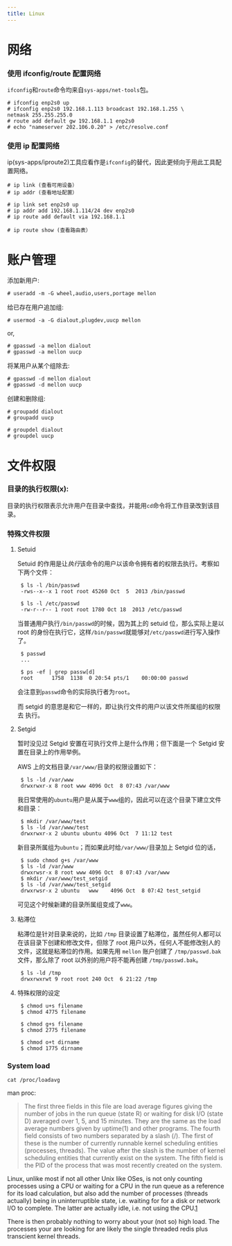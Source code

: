 ```yaml
---
title: Linux
---
```



网络
====

### 使用 ifconfig/route 配置网络

`ifconfig`和`route`命令均来自`sys-apps/net-tools`包。

	# ifconfig enp2s0 up
	# ifconfig enp2s0 192.168.1.113 broadcast 192.168.1.255 \
	netmask 255.255.255.0
	# route add default gw 192.168.1.1 enp2s0
	# echo "nameserver 202.106.0.20" > /etc/resolve.conf

### 使用 ip 配置网络

ip(sys-apps/iproute2)工具应看作是`ifconfig`的替代，因此更倾向于用此工具配置网络。

	# ip link (查看可用设备）
	# ip addr (查看地址配置）
	
	# ip link set enp2s0 up
	# ip addr add 192.168.1.114/24 dev enp2s0
	# ip route add default via 192.168.1.1

	# ip route show (查看路由表）



账户管理
========

添加新用户:

	# useradd -m -G wheel,audio,users,portage mellon

给已存在用户追加组:

	# usermod -a -G dialout,plugdev,uucp mellon

or,

	# gpasswd -a mellon dialout
	# gpasswd -a mellon uucp

将某用户从某个组除去:

	# gpasswd -d mellon dialout
	# gpasswd -d mellon uucp

创建和删除组:

	# groupadd dialout
	# groupadd uucp

	# groupdel dialout
	# groupdel uucp



文件权限
========

### 目录的执行权限(x):

目录的执行权限表示允许用户在目录中查找，并能用`cd`命令将工作目录改到该目录。

### 特殊文件权限

1. Setuid 

	Setuid 的作用是让*执行*该命令的用户以该命令拥有者的权限去执行。考察如	   下两个文件：

		$ ls -l /bin/passwd
		-rws--x--x 1 root root 45260 Oct  5  2013 /bin/passwd

		$ ls -l /etc/passwd
		-rw-r--r-- 1 root root 1780 Oct 18  2013 /etc/passwd

	当普通用户执行`/bin/passwd`的时候，因为其上的 setuid 位，那么实际上是以    root 的身份在执行它，这样`/bin/passwd`就能够对`/etc/passwd`进行写入操作    了。

		$ passwd
		...

		$ ps -ef | grep passw[d]
		root      1758  1138  0 20:54 pts/1    00:00:00 passwd

	会注意到`passwd`命令的实际执行者为`root`。

	而 setgid 的意思是和它一样的，即让执行文件的用户以该文件所属组的权限去     执行。


2. Setgid

	暂时没见过 Setgid 安置在可执行文件上是什么作用；但下面是一个 Setgid 安     置在目录上的作用举例。

	AWS 上的文档目录`/var/www/`目录的权限设置如下：

		$ ls -ld /var/www
		drwxrwxr-x 8 root www 4096 Oct  8 07:43 /var/www

	我日常使用的`ubuntu`用户是从属于`www`组的，因此可以在这个目录下建立文件    和目录：

		$ mkdir /var/www/test
		$ ls -ld /var/www/test
		drwxrwxr-x 2 ubuntu ubuntu 4096 Oct  7 11:12 test

	新目录所属组为`ubuntu`；而如果此时给`/var/www/`目录加上 Setgid 位的话，

		$ sudo chmod g+s /var/www
		$ ls -ld /var/www
		drwxrwsr-x 8 root www 4096 Oct  8 07:43 /var/www
		$ mkdir /var/www/test_setgid
		$ ls -ld /var/www/test_setgid
		drwxrwsr-x 2 ubuntu   www    4096 Oct  8 07:42 test_setgid

	可见这个时候新建的目录所属组变成了`www`。


3. 粘滞位

	粘滞位是针对目录来说的，比如 `/tmp` 目录设置了粘滞位，虽然任何人都可以在该目录下创建和修改文件，但除了 root 用户以外，任何人不能修改别人的文件，这就是粘滞位的作用。如果先用 `mellon` 账户创建了 `/tmp/passwd.bak` 文件，那么除了 root 以外别的用户将不能再创建 `/tmp/passwd.bak`。

		$ ls -ld /tmp
		drwxrwxrwt 9 root root 240 Oct  6 21:22 /tmp

4. 特殊权限的设定 

		$ chmod u+s filename
		$ chmod 4775 filename

		$ chmod g+s filename
		$ chmod 2775 filename

		$ chmod o+t dirname
		$ chmod 1775 dirname

### System load

    cat /proc/loadavg

man proc:

> The first three fields in this file are load average figures giving the number of jobs in the run queue (state R) or waiting for disk I/O (state D) averaged over 1, 5, and 15 minutes. They are the same as the
> load average numbers given by uptime(1) and other programs. The fourth field consists of two numbers separated by a slash (/). The first of these is the number of currently runnable kernel scheduling entities
> (processes, threads). The value after the slash is the number of kernel scheduling entities that currently exist on the system. The fifth field is the PID of the process that was most recently created on the
> system.

Linux, unlike most if not all other Unix like OSes, is not only counting processes using a CPU or waiting for a CPU in the run queue as a reference for its load calculation, but also add the number of processes (threads actually) being in uninterruptible state, i.e. waiting for for a disk or network I/O to complete. The latter are actually idle, i.e. not using the CPU.[1]

There is then probably nothing to worry about your (not so) high load. The processes your are looking for are likely the single threaded redis plus transcient kernel threads.



[1]: https://unix.stackexchange.com/a/301744




